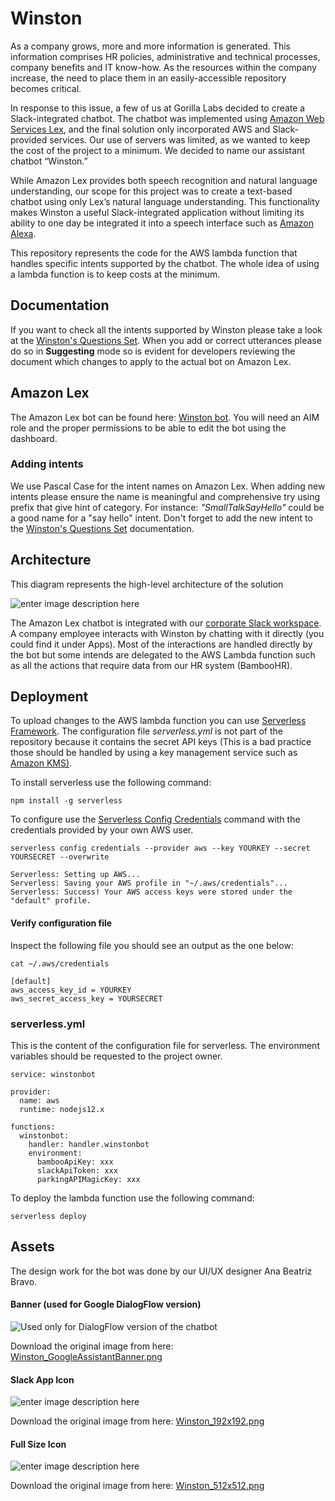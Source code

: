 # Winston

As a company grows, more and more information is generated. This information comprises HR policies, administrative and technical processes, company benefits and IT know-how. As the resources within the company increase, the need to place them in an easily-accessible repository becomes critical.

In response to this issue, a few of us at Gorilla Labs decided to create a Slack-integrated chatbot. The chatbot was implemented using [Amazon Web Services Lex](https://aws.amazon.com/lex/), and the final solution only incorporated AWS and Slack-provided services. Our use of servers was limited, as we wanted to keep the cost of the project to a minimum. We decided to name our assistant chatbot “Winston.”

While Amazon Lex provides both speech recognition and natural language understanding, our scope for this project was to create a text-based chatbot using only Lex’s natural language understanding. This functionality makes Winston a useful Slack-integrated application without limiting its ability to one day be integrated it into a speech interface such as [Amazon Alexa](https://developer.amazon.com/alexa).

This repository represents the code for the AWS lambda function that handles specific intents supported by the chatbot. The whole idea of using a lambda function is to keep costs at the minimum.

## Documentation

If you want to check all the intents supported by Winston please take a look at the [Winston's Questions Set](https://docs.google.com/document/d/140Q0-JOVqfQer1HhfP1ux1Ut3E_yvEjpp7Opf2l4rOQ/edit). When you add or correct utterances please do so in **Suggesting** mode so is evident for developers reviewing the document which changes to apply to the actual bot on Amazon Lex.

## Amazon Lex

The Amazon Lex bot can be found here: [Winston bot](https://console.aws.amazon.com/lex/home?region=us-east-1#bot-editor:bot=Winston). You will need an AIM role and the proper permissions to be able to edit the bot using the dashboard.

### Adding intents

We use Pascal Case for the intent names on Amazon Lex. When adding new intents please ensure the name is meaningful and comprehensive try using prefix that give hint of category. For instance: _"SmallTalkSayHello"_ could be a good name for a "say hello" intent.
Don't forget to add the new intent to the [Winston's Questions Set](https://docs.google.com/document/d/140Q0-JOVqfQer1HhfP1ux1Ut3E_yvEjpp7Opf2l4rOQ/edit) documentation.

## Architecture

This diagram represents the high-level architecture of the solution

![enter image description here](https://res.cloudinary.com/greivinlopez/image/upload/v1565273729/Winston/Winston_Architecture_Diagram.png)

The Amazon Lex chatbot is integrated with our [corporate Slack workspace](gorillalogic.slack.com). A company employee interacts with Winston by chatting with it directly (you could find it under Apps). Most of the interactions are handled directly by the bot but some intends are delegated to the AWS Lambda function such as all the actions that require data from our HR system (BambooHR).

## Deployment

To upload changes to the AWS lambda function you can use [Serverless Framework](https://serverless.com/). The configuration file _serverless.yml_ is not part of the repository because it contains the secret API keys (This is a bad practice those should be handled by using a key management service such as [Amazon KMS)](https://aws.amazon.com/kms/).

To install serverless use the following command:

    npm install -g serverless

To configure use the [Serverless Config Credentials](https://serverless.com/framework/docs/providers/aws/cli-reference/config-credentials) command with the credentials provided by your own AWS user.

```
serverless config credentials --provider aws --key YOURKEY --secret YOURSECRET --overwrite

Serverless: Setting up AWS...
Serverless: Saving your AWS profile in "~/.aws/credentials"...
Serverless: Success! Your AWS access keys were stored under the "default" profile.
```

#### Verify configuration file

Inspect the following file you should see an output as the one below:

`cat ~/.aws/credentials`

```
[default]
aws_access_key_id = YOURKEY
aws_secret_access_key = YOURSECRET
```

### serverless.yml

This is the content of the configuration file for serverless. The environment variables should be requested to the project owner.

    service: winstonbot

    provider:
      name: aws
      runtime: nodejs12.x

    functions:
      winstonbot:
        handler: handler.winstonbot
        environment:
          bambooApiKey: xxx
          slackApiToken: xxx
          parkingAPIMagicKey: xxx

To deploy the lambda function use the following command:

    serverless deploy

## Assets

The design work for the bot was done by our UI/UX designer Ana Beatriz Bravo.

#### Banner (used for Google DialogFlow version)

![Used only for DialogFlow version of the chatbot](https://res.cloudinary.com/greivinlopez/image/upload/v1565191812/Winston/Assets/Winston_GoogleAssistantBanner.png)

Download the original image from here: [Winston_GoogleAssistantBanner.png](https://res.cloudinary.com/greivinlopez/image/upload/v1565191812/Winston/Assets/Winston_GoogleAssistantBanner.png)

#### Slack App Icon

![enter image description here](https://res.cloudinary.com/greivinlopez/image/upload/v1565191812/Winston/Assets/Winston_192x192.png)

Download the original image from here: [Winston_192x192.png](https://res.cloudinary.com/greivinlopez/image/upload/v1565191812/Winston/Assets/Winston_192x192.png)

#### Full Size Icon

![enter image description here](https://res.cloudinary.com/greivinlopez/image/upload/v1565191812/Winston/Assets/Winston_512x512.png)

Download the original image from here: [Winston_512x512.png](https://res.cloudinary.com/greivinlopez/image/upload/v1565191812/Winston/Assets/Winston_512x512.png)
